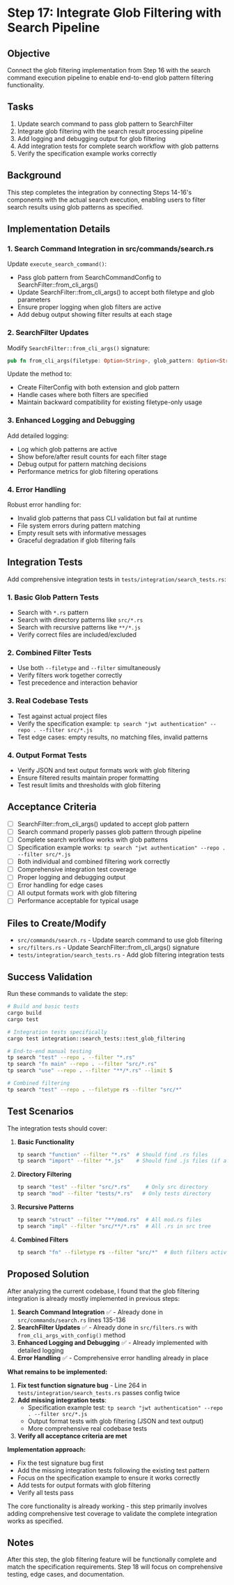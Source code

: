 # Step 17: Integrate Glob Filtering with Search Pipeline

## Objective
Connect the glob filtering implementation from Step 16 with the search command execution pipeline to enable end-to-end glob pattern filtering functionality.

## Tasks
1. Update search command to pass glob pattern to SearchFilter
2. Integrate glob filtering with the search result processing pipeline
3. Add logging and debugging output for glob filtering
4. Add integration tests for complete search workflow with glob patterns
5. Verify the specification example works correctly

## Background
This step completes the integration by connecting Steps 14-16's components with the actual search execution, enabling users to filter search results using glob patterns as specified.

## Implementation Details

### 1. Search Command Integration in src/commands/search.rs
Update `execute_search_command()`:
- Pass glob pattern from SearchCommandConfig to SearchFilter::from_cli_args()
- Update SearchFilter::from_cli_args() to accept both filetype and glob parameters
- Ensure proper logging when glob filters are active
- Add debug output showing filter results at each stage

### 2. SearchFilter Updates
Modify `SearchFilter::from_cli_args()` signature:
```rust
pub fn from_cli_args(filetype: Option<String>, glob_pattern: Option<String>) -> Self
```

Update the method to:
- Create FilterConfig with both extension and glob pattern
- Handle cases where both filters are specified
- Maintain backward compatibility for existing filetype-only usage

### 3. Enhanced Logging and Debugging
Add detailed logging:
- Log which glob patterns are active
- Show before/after result counts for each filter stage
- Debug output for pattern matching decisions
- Performance metrics for glob filtering operations

### 4. Error Handling
Robust error handling for:
- Invalid glob patterns that pass CLI validation but fail at runtime
- File system errors during pattern matching
- Empty result sets with informative messages
- Graceful degradation if glob filtering fails

## Integration Tests
Add comprehensive integration tests in `tests/integration/search_tests.rs`:

### 1. Basic Glob Pattern Tests
- Search with `*.rs` pattern
- Search with directory patterns like `src/*.rs`
- Search with recursive patterns like `**/*.js`
- Verify correct files are included/excluded

### 2. Combined Filter Tests  
- Use both `--filetype` and `--filter` simultaneously
- Verify filters work together correctly
- Test precedence and interaction behavior

### 3. Real Codebase Tests
- Test against actual project files
- Verify the specification example: `tp search "jwt authentication" --repo . --filter src/*.js`
- Test edge cases: empty results, no matching files, invalid patterns

### 4. Output Format Tests
- Verify JSON and text output formats work with glob filtering
- Ensure filtered results maintain proper formatting
- Test result limits and thresholds with glob filtering

## Acceptance Criteria
- [ ] SearchFilter::from_cli_args() updated to accept glob pattern
- [ ] Search command properly passes glob pattern through pipeline
- [ ] Complete search workflow works with glob patterns
- [ ] Specification example works: `tp search "jwt authentication" --repo . --filter src/*.js`
- [ ] Both individual and combined filtering work correctly
- [ ] Comprehensive integration test coverage
- [ ] Proper logging and debugging output
- [ ] Error handling for edge cases
- [ ] All output formats work with glob filtering
- [ ] Performance acceptable for typical usage

## Files to Create/Modify
- `src/commands/search.rs` - Update search command to use glob filtering
- `src/filters.rs` - Update SearchFilter::from_cli_args() signature
- `tests/integration/search_tests.rs` - Add glob filtering integration tests

## Success Validation
Run these commands to validate the step:
```bash
# Build and basic tests
cargo build
cargo test

# Integration tests specifically
cargo test integration::search_tests::test_glob_filtering

# End-to-end manual testing
tp search "test" --repo . --filter "*.rs"
tp search "fn main" --repo . --filter "src/*.rs"
tp search "use" --repo . --filter "**/*.rs" --limit 5

# Combined filtering
tp search "test" --repo . --filetype rs --filter "src/*"
```

## Test Scenarios
The integration tests should cover:

1. **Basic Functionality**
   ```bash
   tp search "function" --filter "*.rs"  # Should find .rs files
   tp search "import" --filter "*.js"    # Should find .js files (if any)
   ```

2. **Directory Filtering**
   ```bash
   tp search "test" --filter "src/*.rs"     # Only src directory
   tp search "mod" --filter "tests/*.rs"   # Only tests directory
   ```

3. **Recursive Patterns**
   ```bash
   tp search "struct" --filter "**/mod.rs"  # All mod.rs files
   tp search "impl" --filter "src/**/*.rs"  # All .rs in src tree
   ```

4. **Combined Filters**
   ```bash
   tp search "fn" --filetype rs --filter "src/*"  # Both filters active
   ```

## Proposed Solution

After analyzing the current codebase, I found that the glob filtering integration is already mostly implemented in previous steps:

1. **Search Command Integration** ✅ - Already done in `src/commands/search.rs` lines 135-136
2. **SearchFilter Updates** ✅ - Already done in `src/filters.rs` with `from_cli_args_with_config()` method
3. **Enhanced Logging and Debugging** ✅ - Already implemented with detailed logging
4. **Error Handling** ✅ - Comprehensive error handling already in place

**What remains to be implemented:**

1. **Fix test function signature bug** - Line 264 in `tests/integration/search_tests.rs` passes config twice
2. **Add missing integration tests**:
   - Specification example test: `tp search "jwt authentication" --repo . --filter src/*.js`
   - Output format tests with glob filtering (JSON and text output)
   - More comprehensive real codebase tests
3. **Verify all acceptance criteria are met**

**Implementation approach:**
- Fix the test signature bug first
- Add the missing integration tests following the existing test pattern
- Focus on the specification example to ensure it works correctly
- Add tests for output formats with glob filtering
- Verify all tests pass

The core functionality is already working - this step primarily involves adding comprehensive test coverage to validate the complete integration works as specified.

## Notes
After this step, the glob filtering feature will be functionally complete and match the specification requirements. Step 18 will focus on comprehensive testing, edge cases, and documentation.